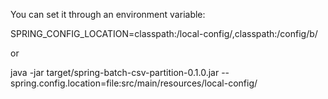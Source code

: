 You can set it through an environment variable:

SPRING_CONFIG_LOCATION=classpath:/local-config/,classpath:/config/b/

or

java -jar target/spring-batch-csv-partition-0.1.0.jar --spring.config.location=file:src/main/resources/local-config/
